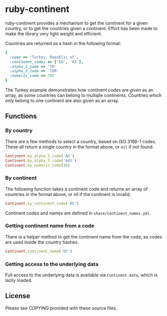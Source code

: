 ruby-continent
==============

ruby-continent provides a mechanism to get the continent for a given country, or
to get the countries given a continent.  Effort has been made to make the
library very light weight and efficient.

Countries are returned as a hash in the following format:

```ruby
{
  :name => 'Turkey, Republic of',
  :continent_codes => ['EU', 'AS'],
  :alpha_2_code => 'TR'
  :alpha_3_code => 'TUR'
  :numeric_code => 792
}
```

The Turkey example demonstrates how continent codes are given as an array, as
some countries can belong to multiple continents.  Countries which only belong
to one continent are also given as an array.

Functions
---------

### By country

There are a few methods to select a country, based on ISO 3166-1 codes.  These
all return a single country in the format above, or `nil` if not found.

```RUBY
Continent.by_alpha_2_code('AU')
Continent.by_alpha_3_code('AUS')
Continent.by_numeric_code(36)
```

### By continent

The following function takes a continent code and returns an array of countries
in the format above, or nil if the continent is invalid.

```ruby
Continent.by_continent_code('OC')
```

Continent codes and names are defined in `share/continent_names.yml`.

### Getting continent name from a code

There is a helper method to get the continent name from the code, as codes are
used inside the country hashes.

```ruby
Continent.continent_name('OC')
```

### Getting access to the underlying data

Full access to the underlying data is available via `Continent.data`, which is
lazily loaded.

License
-------

Please see COPYING provided with these source files.

